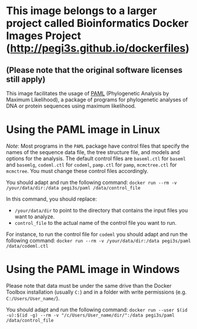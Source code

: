 # This image belongs to a larger project called Bioinformatics Docker Images Project (http://pegi3s.github.io/dockerfiles)
## (Please note that the original software licenses still apply)

This image facilitates the usage of [PAML](http://abacus.gene.ucl.ac.uk/software/paml.html) (Phylogenetic Analysis by Maximum Likelihood), a package of programs for phylogenetic analyses of DNA or protein sequences using maximum likelihood.

# Using the PAML image in Linux
*Note*: Most programs in the `PAML` package have control files that specify the names of the sequence data file, the tree structure file, and models and options for the analysis. The default control files are `baseml.ctl` for `baseml` and `basemlg`, `codeml.ctl` for `codeml`, `pamp.ctl` for `pamp`, `mcmctree.ctl` for `mcmctree`. You must change these control files accordingly.

You should adapt and run the following command: `docker run --rm -v /your/data/dir:/data pegi3s/paml /data/control_file`

In this command, you should replace:
- `/your/data/dir` to point to the directory that contains the input files you want to analyze.
- `control_file` to the actual name of the control file you want to run.

For instance, to run the control file for `codeml` you should adapt and run the following command: `docker run --rm -v /your/data/dir:/data pegi3s/paml /data/codeml.ctl`

# Using the PAML image in Windows

Please note that data must be under the same drive than the Docker Toolbox installation (usually `C:`) and in a folder with write permissions (e.g. `C:/Users/User_name/`).

You should adapt and run the following command: `docker run --user $(id -u):$(id -g) --rm -v "/c/Users/User_name/dir/":/data pegi3s/paml /data/control_file`